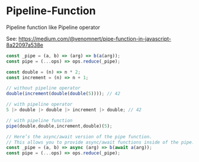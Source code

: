 # Pipeline-Function
Pipeline function like Pipeline operator

See: https://medium.com/@venomnert/pipe-function-in-javascript-8a22097a538e

```javascript
const _pipe = (a, b) => (arg) => b(a(arg));
const pipe = (...ops) => ops.reduce(_pipe);

const double = (n) => n * 2;
const increment = (n) => n + 1;

// without pipeline operator
double(increment(double(double(5)))); // 42

// with pipeline operator
5 |> double |> double |> increment |> double; // 42

// with pipeline function
pipe(double,double,increment,double)(5);
```

```javascript
// Here’s the async/await version of the pipe function.
// This allows you to provide async/await functions inside of the pipe.
const _pipe = (a, b) => async (arg) => b(await a(arg));
const pipe = (...ops) => ops.reduce(_pipe);
```

